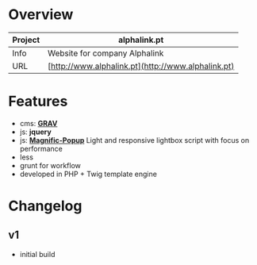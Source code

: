 # Overview

Project | alphalink.pt
--- | ---
Info | Website for company Alphalink
URL | [http://www.alphalink.pt](http://www.alphalink.pt)

# Features
- cms: [**GRAV**](http://getgrav.org/)
- js: **jquery**
- js: [**Magnific-Popup**](https://github.com/dimsemenov/Magnific-Popup/) Light and responsive lightbox script with focus on performance
- less
- grunt for workflow
- developed in PHP + Twig template engine


# Changelog

## v1
- initial build